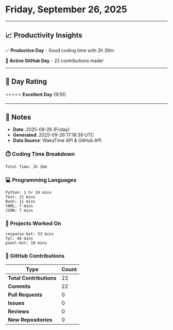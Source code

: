 # Friday, September 26, 2025

---

## 📈 Productivity Insights

✅ **Productive Day** - Good coding time with 2h 26m

🚀 **Active GitHub Day** - 22 contributions made!

---

## 🎯 Day Rating

⭐⭐⭐⭐⭐ **Excellent Day** (9/10)

---

## 📝 Notes

- **Date**: 2025-09-26 (Friday)
- **Generated**: 2025-09-26 17:18:39 UTC
- **Data Source**: WakaTime API & GitHub API


### ⏱️ Coding Time Breakdown

```
Total Time: 2h 26m
```

### 💻 Programming Languages

```
Python: 1 hr 24 mins
Text: 21 mins
Bash: 11 mins
YAML: 7 mins
JSON: 7 mins
```

### 📂 Projects Worked On

```
response-bot: 53 mins
fpl: 46 mins
panel-bot: 19 mins

```


### 🐙 GitHub Contributions

| Type | Count |
|------|-------|
| **Total Contributions** | 22 |
| **Commits** | 22 |
| **Pull Requests** | 0 |
| **Issues** | 0 |
| **Reviews** | 0 |
| **New Repositories** | 0 |

